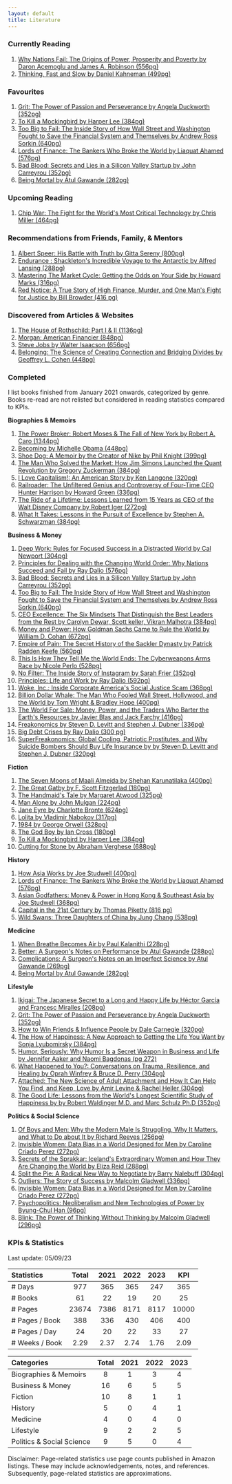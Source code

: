 ```yaml
---
layout: default
title: Literature
---
```


### **Currently Reading**

1. [Why Nations Fail: The Origins of Power, Prosperity and Poverty by Daron Acemoglu and James A. Robinson (556pg)](https://www.amazon.com/Why-Nations-Fail-Origins-Prosperity-ebook/dp/B007HLIUN4)
2. [Thinking, Fast and Slow by Daniel Kahneman (499pg)](https://www.amazon.com/Thinking-Fast-Slow-Daniel-Kahneman/dp/0374533555)

### **Favourites**

1. [Grit: The Power of Passion and Perseverance by Angela Duckworth (352pg)](https://www.amazon.com/Grit-Passion-Perseverance-Angela-Duckworth/dp/1501111108)
2. [To Kill a Mockingbird by Harper Lee (384pg)](https://www.amazon.com/Kill-Mockingbird-Harper-Lee/dp/0446310786)
3. [Too Big to Fail: The Inside Story of How Wall Street and Washington Fought to Save the Financial System and Themselves by Andrew Ross Sorkin (640pg)](https://www.amazon.com/Too-Big-Fail-Washington-System/dp/0143118242)
4. [Lords of Finance: The Bankers Who Broke the World by Liaquat Ahamed (576pg)](https://www.amazon.com/Lords-Finance-Bankers-Broke-World/dp/0143116800)
5. [Bad Blood: Secrets and Lies in a Silicon Valley Startup by John Carreyrou (352pg)](https://www.amazon.com/Bad-Blood-Secrets-Silicon-Startup/dp/152473165X)
6. [Being Mortal by Atul Gawande (282pg)](https://www.amazon.com/Being-Mortal-Illness-Medicine-Matters/dp/1250081246)

### **Upcoming Reading**

1. [Chip War: The Fight for the World's Most Critical Technology by Chris Miller (464pg)](https://www.amazon.com.au/Chip-War-Worlds-Critical-Technology/dp/1982172002)

### **Recommendations from Friends, Family, & Mentors**

1. [Albert Speer: His Battle with Truth by Gitta Sereny (800pg)](https://www.amazon.com/Albert-Speer-His-Battle-Truth/dp/0679768122)
2. [Endurance : Shackleton's Incredible Voyage to the Antarctic by Alfred Lansing (288pg)](https://www.amazon.com/Endurance-Shackletons-Incredible-Voyage-Antarctic/dp/029782919X)
3. [Mastering The Market Cycle: Getting the Odds on Your Side by Howard Marks (316pg)](https://www.amazon.com/Mastering-Market-Cycle-Getting-odds/dp/1473680379)
4. [Red Notice: A True Story of High Finance, Murder, and One Man's Fight for Justice by Bill Browder (416 pg)](https://www.amazon.com.au/Red-Notice-Finance-Murder-Justice/dp/1476755744)

### **Discovered from Articles & Websites**

1. [The House of Rothschild: Part I & II (1136pg)](https://www.amazon.com/dp/B074CH9PR9?binding=paperback/ref=dbs_dp_sirpi)
2. [Morgan: American Financier (848pg)](https://www.amazon.com/Morgan-American-Financier-Jean-Strouse/dp/0812987047)
3. [Steve Jobs by Walter Isaacson (656pg) ](https://www.amazon.com/Steve-Jobs-Walter-Isaacson/dp/1451648537)
4. [Belonging: The Science of Creating Connection and Bridging Divides by Geoffrey L. Cohen (448pg)](https://www.amazon.com/Belonging-Science-Creating-Connection-Bridging/dp/1324006188)

### **Completed**

I list books finished from January 2021 onwards, categorized by genre. Books re-read are not relisted but considered in reading statistics compared to KPIs.

**Biographies & Memoirs**

1. [The Power Broker: Robert Moses & The Fall of New York by Robert A. Caro (1344pg)](https://www.amazon.com/Power-Broker-Robert-Moses-Fall/dp/0394720245)
2. [Becoming by Michelle Obama (448pg)](https://www.amazon.com/Becoming-Michelle-Obama/dp/1524763136)
3. [Shoe Dog: A Memoir by the Creator of Nike by Phil Knight (399pg)](https://www.amazon.com/Shoe-Dog-Memoir-Creator-Nike-ebook/dp/B0176M1A44)
4. [The Man Who Solved the Market: How Jim Simons Launched the Quant Revolution by Gregory Zuckerman (384pg)](https://www.amazon.com/Man-Who-Solved-Market-Revolution/dp/073521798X)
5. [I Love Capitalism!: An American Story by Ken Langone (320pg)](https://www.amazon.com/I-Love-Capitalism-American-Story/dp/073521624X)
6. [Railroader: The Unfiltered Genius and Controversy of Four-Time CEO Hunter Harrison by Howard Green (336pg)](https://www.amazon.com/Railroader-Unfiltered-Controversy-Four-Time-Harrison/dp/1989025048)
7. [The Ride of a Lifetime: Lessons Learned from 15 Years as CEO of the Walt Disney Company by Robert Iger (272pg)](https://www.amazon.com/Ride-Lifetime-Lessons-Learned-Company/dp/0399592091)
8. [What It Takes: Lessons in the Pursuit of Excellence by Stephen A. Schwarzman (384pg)](https://www.amazon.com/What-Takes-Lessons-Pursuit-Excellence/dp/1501158147)

**Business & Money**

1. [Deep Work: Rules for Focused Success in a Distracted World by Cal Newport (304pg)](https://www.amazon.com/Deep-Work-Focused-Success-Distracted/dp/1455586692)
2. [Principles for Dealing with the Changing World Order: Why Nations Succeed and Fail by Ray Dalio (576pg)](https://www.amazon.com/Changing-World-Order-Nations-Succeed/dp/1982160276)
3. [Bad Blood: Secrets and Lies in a Silicon Valley Startup by John Carreyrou (352pg)](https://www.amazon.com/Bad-Blood-Secrets-Silicon-Startup/dp/152473165X)
4. [Too Big to Fail: The Inside Story of How Wall Street and Washington Fought to Save the Financial System and Themselves by Andrew Ross Sorkin (640pg)](https://www.amazon.com/Too-Big-Fail-Washington-System/dp/0143118242)
5. [CEO Excellence: The Six Mindsets That Distinguish the Best Leaders from the Rest by Carolyn Dewar, Scott keller, Vikran Malhotra (384pg)](https://www.amazon.com/CEO-Excellence-Mindsets-Distinguish-Leaders/dp/1982179678)
6. [Money and Power: How Goldman Sachs Came to Rule the World by William D. Cohan (672pg)](https://www.amazon.com/Money-Power-Goldman-Sachs-World/dp/0767928261)
7. [Empire of Pain: The Secret History of the Sackler Dynasty by Patrick Radden Keefe (560pg)](https://www.amazon.com/Empire-Pain-History-Sackler-Dynasty/dp/0385545681)
8. [This Is How They Tell Me the World Ends: The Cyberweapons Arms Race by Nicole Perlo (528pg)](https://www.amazon.com/This-They-Tell-World-Ends/dp/1635576059)
9. [No Filter: The Inside Story of Instagram by Sarah Frier (352pg)](https://www.amazon.com/No-Filter-Inside-Story-Instagram/dp/1982126809)
10. [Principles: Life and Work by Ray Dalio (592pg)](https://www.amazon.com/Principles-Life-Work-Ray-Dalio/dp/1501124021)
11. [Woke, Inc.: Inside Corporate America's Social Justice Scam (368pg)](https://www.amazon.com/Woke-Inc-Corporate-Americas-Justice/dp/1546090789)
12. [Billion Dollar Whale: The Man Who Fooled Wall Street, Hollywood, and the World by Tom Wright & Bradley Hope (400pg)](https://www.amazon.com/Billion-Dollar-Whale-Fooled-Hollywood/dp/031643650X)
13. [The World For Sale: Money, Power, and the Traders Who Barter the Earth's Resources by Javier Blas and Jack Farchy (416pg)](https://www.amazon.com/World-Sale-Javier-Blas/dp/0190078952)
14. [Freakonomics by Steven D. Levitt and Stephen J. Dubner (336pg)](https://www.amazon.com.au/Freakonomics-Stephen-J-Dubner/dp/0060731338)
15. [Big Debt Crises by Ray Dalio (300 pg)](https://www.amazon.com/Big-Debt-Crises-Ray-Dalio/dp/1732689806)
16. [SuperFreakonomics: Global Cooling, Patriotic Prostitutes, and Why Suicide Bombers Should Buy Life Insurance by by Steven D. Levitt and Stephen J. Dubner (320pg)](https://www.amazon.com/SuperFreakonomics-Cooling-Patriotic-Prostitutes-Insurance/dp/0060889586)

**Fiction**

1. [The Seven Moons of Maali Almeida by Shehan Karunatilaka (400pg)](https://www.amazon.com/Seven-Moons-Maali-Almeida/dp/132406482X/)
2. [The Great Gatby by F. Scott Fitzgerlad (180pg)](https://www.amazon.com/Great-Gatsby-F-Scott-Fitzgerald/dp/0743273567)
3. [The Handmaid's Tale by Margaret Atwood (325pg)](https://www.amazon.com/Handmaids-Tale-Margaret-Atwood-ebook/dp/B003JFJHTS)
4. [Man Alone by John Mulgan (224pg)](https://www.amazon.com/Man-Alone-John-Mulgan/dp/1776564154)
5. [Jane Eyre by Charlotte Bronte (624pg)](https://www.amazon.com/Jane-Penguin-Classics-Charlotte-Brontë/dp/0141441143)
6. [Lolita by Vladimir Nabokov (317pg)](https://www.amazon.com/Lolita-Vladimir-Nabokov/dp/0679723161)
7. [1984 by George Orwell (328pg)](https://www.amazon.com/1984-Signet-Classics-George-Orwell/dp/0451524934)
8. [The God Boy by Ian Cross (180pg)](https://www.amazon.com/God-Boy-Ian-Cross/dp/0140018115)
9. [To Kill a Mockingbird by Harper Lee (384pg)](https://www.amazon.com/Kill-Mockingbird-Harper-Lee/dp/0446310786)
10. [Cutting for Stone by Abraham Verghese (688pg)](https://www.amazon.com.au/Cutting-Stone-Abraham-Verghese/dp/0375714367)

**History**

1. [How Asia Works by Joe Studwell (400pg)](https://www.amazon.com/How-Asia-Works-Joe-Studwell/dp/0802121322)
2. [Lords of Finance: The Bankers Who Broke the World by Liaquat Ahamed (576pg)](https://www.amazon.com/Lords-Finance-Bankers-Broke-World/dp/0143116800)
3. [Asian Godfathers: Money & Power in Hong Kong & Southeast Asia by Joe Studwell (368pg)](https://www.amazon.com/Asian-Godfathers-Money-Power-Southeast/dp/0802143911)
4. [Capital in the 21st Century by Thomas Piketty (816 pg)](https://www.amazon.com/Capital-Twenty-First-Century-Thomas-Piketty/dp/0674979850)
5. [Wild Swans: Three Daughters of China by Jung Chang (538pg)](https://www.amazon.com/Wild-Swans-Three-Daughters-China/dp/0743246985)

**Medicine**

1. [When Breathe Becomes Air by Paul Kalanithi (228pg)](https://www.amazon.com/When-Breath-Becomes-Paul-Kalanithi/dp/081298840X)
2. [Better: A Surgeon's Notes on Performance by Atul Gawande (288pg)](https://www.amazon.com/Better-Surgeons-Performance-Atul-Gawande/dp/0312427654)
3. [Complications: A Surgeon's Notes on an Imperfect Science by Atul Gawande (269pg)](https://www.amazon.com/Complications-Surgeons-Notes-Imperfect-Science/dp/0312421702)
4. [Being Mortal by Atul Gawande (282pg)](https://www.amazon.com/Being-Mortal-Illness-Medicine-Matters/dp/1250081246)

**Lifestyle**

1. [Ikigai: The Japanese Secret to a Long and Happy Life by Héctor García and Francesc Miralles (208pg)](https://www.amazon.com/Ikigai-Japanese-Secret-Long-Happy/dp/0143130722)
2. [Grit: The Power of Passion and Perseverance by Angela Duckworth (352pg)](https://www.amazon.com/Grit-Passion-Perseverance-Angela-Duckworth/dp/1501111108)
3. [How to Win Friends & Influence People by Dale Carnegie (320pg)](https://www.amazon.com/How-Win-Friends-Influence-People/dp/0671027034)
4. [The How of Happiness: A New Approach to Getting the Life You Want by Sonja Lyubomirsky (384pg)](https://www.amazon.com/How-Happiness-Approach-Getting-Life/dp/0143114956)
5. [Humor, Seriously: Why Humor Is a Secret Weapon in Business and Life by Jennifer Aaker and Naomi Bagdonas (pg 272)](https://www.amazon.com/Humor-Seriously-Secret-Business-harness/dp/0593135288)
6. [What Happened to You?: Conversations on Trauma, Resilience, and Healing by Oprah Winfrey & Bruce D. Perry (304pg)](https://www.amazon.com/What-Happened-You-Understanding-Resilience/dp/1250223180)
7. [Attached: The New Science of Adult Attachment and How It Can Help You Find, and Keep, Love by Amir Levine & Rachel Heller (304pg)](https://www.amazon.com/Attached-Science-Adult-Attachment-YouFind/dp/1585429139)
8. [The Good Life: Lessons from the World's Longest Scientific Study of Happiness by by Robert Waldinger M.D. and Marc Schulz Ph.D (352pg)](https://www.amazon.com/Good-Life-Lessons-Scientific-Happiness/dp/198216669X)

**Politics & Social Science**

1. [Of Boys and Men: Why the Modern Male Is Struggling, Why It Matters, and What to Do about It by Richard Reeves (256pg)](https://www.amazon.com/Boys-Men-Modern-Struggling-Matters/dp/0815739877)
2. [Invisible Women: Data Bias in a World Designed for Men by Caroline Criado Perez (272pg)](https://www.amazon.com/Invisible-Women-Data-World-Designed/dp/1419729071)
3. [Secrets of the Sprakkar: Iceland's Extraordinary Women and How They Are Changing the World by Eliza Reid (288pg)](https://www.amazon.com/Secrets-Sprakkar-Icelands-Extraordinary-Changing/dp/1728242169)
4. [Split the Pie: A Radical New Way to Negotiate by Barry Nalebuff (304pg)](https://www.amazon.com/Split-Pie-Radical-New-Negotiate/dp/0063135485)
5. [Outliers: The Story of Success by Malcolm Gladwell (336pg)](https://www.amazon.com/Outliers-Story-Success-Malcolm-Gladwell/dp/0316017930)
6. [Invisible Women: Data Bias in a World Designed for Men by Caroline Criado Perez (272pg)](https://www.amazon.com/Invisible-Women-Data-World-Designed/dp/1419729071)
7. [Psychopolitics: Neoliberalism and New Technologies of Power by Byung-Chul Han (96pg)](https://www.amazon.com/Psychopolitics-Neoliberalism-New-Technologies-Power/dp/1784785776)
8. [Blink: The Power of Thinking Without Thinking by Malcolm Gladwell (296pg)](https://www.amazon.com/Blink-Power-Thinking-Without/dp/0316010669)

### **KPIs & Statistics**

Last update: 05/09/23

| Statistics     | Total | 2021 | 2022 | 2023 |  KPI  |
| :------------- | :---: | :--: | :--: | :--: | :---: |
| # Days         |  977  | 365  | 365  | 247  |  365  |
| # Books        |  61   |  22  |  19  |  20  |  25   |
| # Pages        | 23674 | 7386 | 8171 | 8117 | 10000 |
| # Pages / Book |  388  | 336  | 430  | 406  |  400  |
| # Pages / Day  |  24   |  20  |  22  |  33  |  27   |
| # Weeks / Book | 2.29  | 2.37 | 2.74 | 1.76 | 2.09  |

| Categories                | Total | 2021 | 2022 | 2023 |
| :------------------------ | :---: | :--: | :--: | :--: |
| Biographies & Memoirs     |   8   |  1   |  3   |  4   |
| Business & Money          |  16   |  6   |  5   |  5   |
| Fiction                   |  10   |  8   |  1   |  1   |
| History                   |   5   |  0   |  4   |  1   |
| Medicine                  |   4   |  0   |  4   |  0   |
| Lifestyle                 |   9   |  2   |  2   |  5   |
| Politics & Social Science |   9   |  5   |  0   |  4   |

Disclaimer: Page-related statistics use page counts published in Amazon listings. These may include acknowledgements, notes, and references. Subsequently, page-related statistics are approximations.
